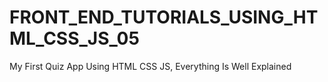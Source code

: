 # FRONT_END_TUTORIALS_USING_HTML_CSS_JS_05
My First Quiz App Using HTML CSS JS, Everything Is Well Explained
